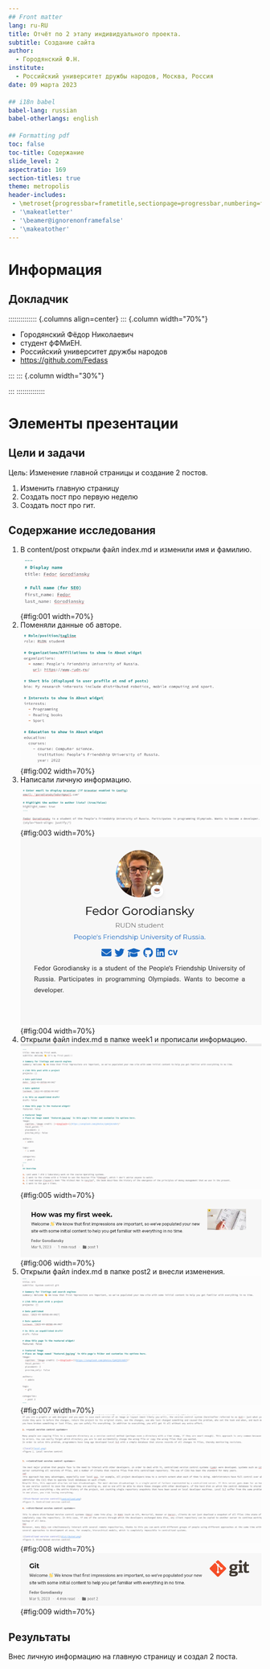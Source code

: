 ```yaml
---
## Front matter
lang: ru-RU
title: Отчёт по 2 этапу индивидуального проекта. 
subtitle: Создание сайта
author:
  - Городянский Ф.Н.
institute:
  - Российский университет дружбы народов, Москва, Россия
date: 09 марта 2023

## i18n babel
babel-lang: russian
babel-otherlangs: english

## Formatting pdf
toc: false
toc-title: Содержание
slide_level: 2
aspectratio: 169
section-titles: true
theme: metropolis
header-includes:
 - \metroset{progressbar=frametitle,sectionpage=progressbar,numbering=fraction}
 - '\makeatletter'
 - '\beamer@ignorenonframefalse'
 - '\makeatother'
---
```


# Информация

## Докладчик

:::::::::::::: {.columns align=center}
::: {.column width="70%"}

  * Городянский Фёдор Николаевич
  * студент фФМиЕН.
  * Российский университет дружбы народов
  * <https://github.com/Fedass>

:::
::: {.column width="30%"}


:::
::::::::::::::


# Элементы презентации

## Цели и задачи

Цель: Изменение главной страницы и создание 2 постов.

1. Изменить главную страницу
2. Создать пост про первую неделю
3. Создать пост про гит.


## Содержание исследования

1. В content/post открыли файл index.md и изменили имя и фамилию.
![im1](image/im1.png){#fig:001 width=70%}
2. Поменяли данные об авторе.
![im2](image/im2.png){#fig:002 width=70%}
3. Написали личную информацию.
![im3.1](image/im3.png){#fig:003 width=70%}
![im3.2](image/im4.png){#fig:004 width=70%}
4. Открыли файл index.md в папке week1 и прописали информацию.
![im4.1](image/im5.png){#fig:005 width=70%}
![im4.2 Пост про 1 неделю](image/im6.png){#fig:006 width=70%}
5. Открыли файл index.md в папке post2 и внесли изменения.
![im5.1](image/im7.png){#fig:007 width=70%}
![im5.2](image/im8.png){#fig:008 width=70%}
![im5.3 Пост про гит](image/im9.png){#fig:009 width=70%}

## Результаты

Внес личную информацию на главную страницу и создал 2 поста.


